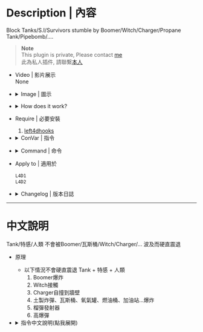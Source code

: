 # Description | 內容
Block Tanks/S.I/Survivors stumble by Boomer/Witch/Charger/Propane Tank/Pipebomb/....

> __Note__ <br/>
This plugin is private, Please contact [me](https://github.com/fbef0102/Game-Private_Plugin#私人插件列表-private-plugins-list)<br/>
此為私人插件, 請聯繫[本人](https://github.com/fbef0102/Game-Private_Plugin#私人插件列表-private-plugins-list)

* Video | 影片展示
<br/>None

* <details><summary>Image | 圖示</summary>

    * Before (裝此插件之前)
    <br/>![l4d_stagger_block_1](image/l4d_stagger_block_1.gif)
    <br/>![l4d_stagger_block_2](image/l4d_stagger_block_2.gif)
    <br/>![l4d_stagger_block_3](image/l4d_stagger_block_3.gif)
    <br/>![l4d_stagger_block_4](image/l4d_stagger_block_4.gif)

    * After (裝此插件之後)
    <br/>![l4d_stagger_block_5](image/l4d_stagger_block_5.gif)
    <br/>![l4d_stagger_block_6](image/l4d_stagger_block_6.gif)
    <br/>![l4d_stagger_block_7](image/l4d_stagger_block_7.gif)
    <br/>![l4d_stagger_block_8](image/l4d_stagger_block_8.gif)
</details>

* <details><summary>How does it work?</summary>

	* Block Tanks + S.I + Survivors stagger by
        * Boomer explosion
        * Witch running and stagget anyone that blocks her way 
        * When a Charger impacts a wall or object after charging, but not when carrying a Survivor
        * PipeBomb、OxyTank、PropTank、FuelBarrel.... explosion
        * Grenade Launcher
        * Explosive Bullet
</details>

* Require | 必要安裝
    1. [left4dhooks](https://forums.alliedmods.net/showthread.php?t=321696)

* <details><summary>ConVar | 指令</summary>

    * cfg/sourcemod/l4d_stagger_block.cfg
        ```php
        // 0=Plugin off, 1=Plugin on.
        l4d_stagger_block_enable "1"

        // Prevent Smoker stagger by 1=Boomer, 2=Witch, 4=Charger, 8=Grenade Launcher, 16=Explosive Bullet, 32=PipeBomb, 64=OxyTank, 128=PropTank, 256=FuelBarrel, 512=Other Object. Add numbers together (1023=All, 0=Off)
        l4d_stagger_block_smoker_flag "1023"

        // Prevent Boomer stagger by 1=Boomer, 2=Witch, 4=Charger, 8=Grenade Launcher, 16=Explosive Bullet, 32=PipeBomb, 64=OxyTank, 128=PropTank, 256=FuelBarrel, 512=Other Object. Add numbers together (1023=All, 0=Off)
        l4d_stagger_block_boomer_flag "1023"

        // Prevent Hunter stagger by 1=Boomer, 2=Witch, 4=Charger, 8=Grenade Launcher, 16=Explosive Bullet, 32=PipeBomb, 64=OxyTank, 128=PropTank, 256=FuelBarrel, 512=Other Object. Add numbers together (1023=All, 0=Off)
        l4d_stagger_block_hunter_flag "1023"

        // Prevent Spitter stagger by 1=Boomer, 2=Witch, 4=Charger, 8=Grenade Launcher, 16=Explosive Bullet, 32=PipeBomb, 64=OxyTank, 128=PropTank, 256=FuelBarrel, 512=Other Object. Add numbers together (1023=All, 0=Off)
        l4d_stagger_block_spitter_flag "1023"

        // Prevent Jockey stagger by 1=Boomer, 2=Witch, 4=Charger, 8=Grenade Launcher, 16=Explosive Bullet, 32=PipeBomb, 64=OxyTank, 128=PropTank, 256=FuelBarrel, 512=Other Object. Add numbers together (1023=All, 0=Off)
        l4d_stagger_block_jockey_flag "1023"

        // Prevent Charger stagger by 1=Boomer, 2=Witch, 4=Charger, 16=Explosive Bullet, 32=PipeBomb, 64=OxyTank, 128=PropTank, 256=FuelBarrel, 512=Other Object. Add numbers together (1015=All, 0=Off)
        l4d_stagger_block_charger_flag "1015"

        // Prevent Tank stagger by 1=Boomer, 2=Witch, 4=Charger, 32=PipeBomb, 64=OxyTank, 128=PropTank, 256=FuelBarrel, 512=Other Object. Add numbers together (999=All, 0=Off)
        l4d_stagger_block_tank_flag "999"

        // Prevent Survivor stagger by 1=Boomer, 2=Witch, 4=Charger, 32=PipeBomb, 64=OxyTank, 128=PropTank, 256=FuelBarrel, 512=Other Object. Add numbers together (999=All, 0=Off)
        l4d_stagger_block_survivor_flag "999"
        ```
</details>

* <details><summary>Command | 命令</summary>

    None
</details>

* Apply to | 適用於
    ```
    L4D1
    L4D2
    ```

* <details><summary>Changelog | 版本日誌</summary>

    * v1.1 (2024-1-14)
        * Add Grenade Launcher, Explosive bullet

    * v1.0 (2024-1-13)
        * Initial Release
</details>

- - - -
# 中文說明
Tank/特感/人類 不會被Boomer/瓦斯桶/Witch/Charger/... 波及而硬直震退

* 原理
  * 以下情況不會硬直震退 Tank + 特感 + 人類
    1. Boomer爆炸
    2. Witch接觸
    3. Charger自撞到牆壁
    4. 土製炸彈、瓦斯桶、氧氣罐、燃油桶、加油站...爆炸
    5. 榴彈發射器
    6. 高爆彈

* <details><summary>指令中文說明(點我展開)</summary>

    * cfg/sourcemod/l4d_stagger_block.cfg
        ```php
        // 0=關閉插件, 1=啟動插件
        l4d_stagger_block_enable "1"

        // Smoker不會被以下情況硬質震退 1=Boomer, 2=Witch, 4=Charger, 8=榴彈, 16=高爆彈, 32=土製炸彈, 64=氧氣罐, 128=瓦斯桶, 256=燃油桶, 1024=其他物件. 數字相加 (0=關閉, 1023=全部)
        l4d_stagger_block_smoker_flag "1023"

        // Boomer不會被以下情況硬質震退 1=Boomer, 2=Witch, 4=Charger, 8=榴彈, 16=高爆彈, 32=土製炸彈, 64=氧氣罐, 128=瓦斯桶, 256=燃油桶, 1024=其他物件. 數字相加 (0=關閉, 1023=全部)
        l4d_stagger_block_boomer_flag "1023"

        // Hunter不會被以下情況硬質震退 1=Boomer, 2=Witch, 4=Charger, 8=榴彈, 16=高爆彈, 32=土製炸彈, 64=氧氣罐, 128=瓦斯桶, 256=燃油桶, 1024=其他物件. 數字相加 (0=關閉, 1023=全部)
        l4d_stagger_block_hunter_flag "1023"

        // Spitter不會被以下情況硬質震退 1=Boomer, 2=Witch, 4=Charger, 8=榴彈, 16=高爆彈, 32=土製炸彈, 64=氧氣罐, 128=瓦斯桶, 256=燃油桶, 1024=其他物件. 數字相加 (0=關閉, 1023=全部)
        l4d_stagger_block_spitter_flag "1023"

        // Jockey不會被以下情況硬質震退 1=Boomer, 2=Witch, 4=Charger, 8=榴彈, 16=高爆彈, 32=土製炸彈, 64=氧氣罐, 128=瓦斯桶, 256=燃油桶, 1024=其他物件. 數字相加 (0=關閉, 1023=全部)
        l4d_stagger_block_jockey_flag "1023"

        // Charger不會被以下情況硬質震退 1=Boomer, 2=Witch, 4=Charger, 16=高爆彈, 32=土製炸彈, 64=氧氣罐, 128=瓦斯桶, 256=燃油桶, 1024=其他物件. 數字相加 (0=關閉, 1015=全部)
        l4d_stagger_block_charger_flag "1015"

        // Tank不會被以下情況硬質震退 1=Boomer, 2=Witch, 4=Charger, 32=土製炸彈, 64=氧氣罐, 128=瓦斯桶, 256=燃油桶, 1024=其他物件. 數字相加 (0=關閉, 999=全部)
        l4d_stagger_block_tank_flag "999"

        // Survivor不會被以下情況硬質震退 1=Boomer, 2=Witch, 4=Charger, 32=土製炸彈, 64=氧氣罐, 128=瓦斯桶, 256=燃油桶, 1024=其他物件. 數字相加 (0=關閉, 999=全部)
        l4d_stagger_block_survivor_flag "999"
        ```
        ```
</details>